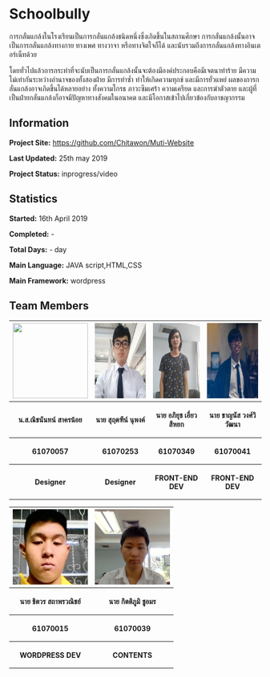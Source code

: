 # Schoolbully

การกลั่นแกล้งในโรงเรียนเป็นการกลั่นแกล้งชนิดหนึ่งซึ่งเกิดขึ้นในสถานศึกษา การกลั่นแกล้งนั้นอาจเป็นการกลั่นแกล้งทางกาย ทางเพศ ทางวาจา หรือทางจิตใจก็ได้ และนับรวมถึงการกลั่นแกล้งทางอินเตอร์เน็ทด้วย

โดยทั่วไปแล้วการกระทำที่จะนับเป็นการกลั่นแกล้งนั้นจะต้องมีองค์ประกอบคือมีเจตนาทำร้าย มีความไม่เท่ากันระหว่างอำนาจของทั้งสองฝ่าย มีการทำซ้ำ ทำให้เกิดความทุกข์ และมีการยั่วแหย่ ผลของการกลั่นแกล้งอาจเกิดขึ้นได้หลายอย่าง ทั้งความโกรธ ภาวะซึมเศร้า ความเครียด และการฆ่าตัวตาย และผู้ที่เป็นฝ่ายกลั่นแกล้งก็อาจมีปัญหาทางสังคมในอนาคต และมีโอกาสเข้าไปเกี่ยวข้องกับอาชญากรรม


## Information

**Project Site:** https://github.com/Chitawon/Muti-Website

**Last Updated:** 25th may 2019  

**Project Status:** inprogress/video


## Statistics

**Started:** 16th April 2019  

**Completed:** -

**Total Days:** - day

**Main Language:** JAVA script,HTML,CSS

**Main Framework:** wordpress


## Team Members
<center><table>
 <tr>
  <th><img src="contibuter img/a้.png" height="150" width="150"></th>
  <th><img src="contibuter img/profile.png" height="150" width="150"></th>
  <th><img src="contibuter img/nets.jpg" height="150" width="130"></th>
  <th><img src="contibuter img/nut.jpeg" height="150" width="150"></th>
  </tr>
  <tr>
  <th><p align="center">น.ส.ณิชนันทน์ สาครน้อย</p></th>
  <th><p align="center">นาย สุฤตฑีน์  นุพงค์</p></th>
  <th><p align="center">นาย อภิยุช   เอี่ยวสีหยก</p></th> 
  <th><p align="center">นาย ชาญนัส  วงศ์วิวัฒนา</p></th>
  </tr>
 <tr>
  <th><p align="center">61070057</p></th>
  <th><p align="center">61070253</p></th>
  <th><p align="center">61070349</p></th>
  <th><p align="center">61070041</p></th>
 <tr>
  <th><p align="center">Designer</p></th>
  <th><p align="center">Designer</p></th>
  <th><p align="center">FRONT-END DEV</p></th>
  <th><p align="center">FRONT-END DEV</p></th>
 </table></center>
 <center><table>
 <tr>
  <th><img src="contibuter img/kra.jpeg" height="150" width="150"></th>
  <th><img src="contibuter img/natee.jpeg" height="150" width="150"></th>
 </tr>
 <tr>
  <th><p align="center">นาย ชิตวร  สถาพรวณิชย์</p></th>
  <th><p align="center">นาย กิตติภูมิ  ชูอมร</p></th>
 </tr>
 <tr>
  <th><p align="center">61070015</p></th>
  <th><p align="center">61070039</p></th>
 </tr>
 <tr>
  <th><p align="center">WORDPRESS DEV</p></th>
  <th><p align="center">CONTENTS</p></th>
 </tr>
</table></center>

